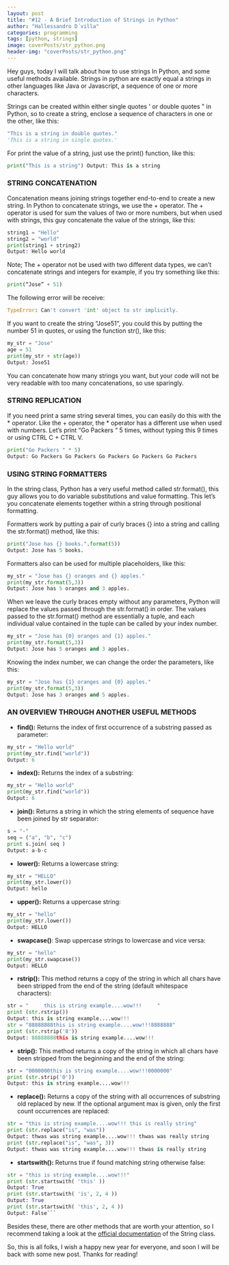 ```yaml
---
layout: post
title: "#12 - A Brief Introduction of Strings in Python"
author: "Hallessandro D´villa"
categories: programming
tags: [python, strings]
image: coverPosts/str_python.png
header-img: "coverPosts/str_python.png"
---
```

Hey guys, today I will talk about how to use strings In Python, and some useful methods available. Strings in python are exactly equal a strings in other languages like Java or Javascript, a sequence of one or more characters. 

Strings can be created within either single quotes ' or double quotes " in Python, so to create a string, enclose a sequence of characters in one or the other, like this: 

```python
​"This is a string in double quotes." 
'This is a string in single quotes.'
```

For print the value of a string, just use the print() function, like this: 

```python
print("This is a string") Output: This is a string
```

### STRING CONCATENATION

Concatenation means joining strings together end-to-end to create a new string. In Python to concatenate strings, we use the + operator. The + operator is used for sum the values of two or more numbers, but when used with strings, this guy concatenate the value of the strings, like this: 

```python
string1 = "Hello" 
string2 = "world" 
print(string1 + string2) 
Output: Hello world
```

Note; The + operator not be used with two different data types, we can’t concatenate strings and integers for example, if you try something like this: 

```python
print(“Jose” + 51)
```

The following error will be receive: 

```python
TypeError: Can't convert 'int' object to str implicitly.
```

If you want to create the string “Jose51”, you could this by putting the number 51 in quotes, or using the function str(), like this: 

```python
my_str = "Jose"  
age = 51 
print(my_str + str(age)) 
Output: Jose51
```

You can concatenate how many strings you want, but your code will not be very readable with too many concatenations, so use sparingly.

### STRING REPLICATION

If you need print a same string several times, you can easily do this with the * operator. Like the + operator, the * operator has a different use when used with numbers. Let’s print “Go Packers “ 5 times, without typing this 9 times or using CTRL C + CTRL V. 

```python
print("Go Packers " * 5) 
Output: Go Packers Go Packers Go Packers Go Packers Go Packers
```

### USING STRING FORMATTERS

In the string class, Python has a very useful method called str.format(), this guy allows you to do variable substitutions and value formatting. This let’s you concatenate elements together within a string through positional formatting. 

Formatters work by putting a pair of curly braces {} into a string and calling the str.format() method, like this:

```python
print("Jose has {} books.".format(5)) 
Output: Jose has 5 books.
```

Formatters also can be used for multiple placeholders, like this: 

```python
my_str = "Jose has {} oranges and {} apples."  
print(my_str.format(5,3)) 
Output: Jose has 5 oranges and 3 apples.
```

When we leave the curly braces empty without any parameters, Python will replace the values passed through the str.format() in order. The values passed to the str.format() method are essentially a tuple, and each individual value contained in the tuple can be called by your index number. 

```python
my_str = "Jose has {0} oranges and {1} apples."  
print(my_str.format(5,3)) 
Output: Jose has 5 oranges and 3 apples.
```

Knowing the index number, we can change the order the parameters, like this: 

```python
my_str = "Jose has {1} oranges and {0} apples."  
print(my_str.format(5,3)) 
Output: Jose has 3 oranges and 5 apples.
```

### AN OVERVIEW THROUGH ANOTHER USEFUL METHODS

- **find():** Returns the index of first occurrence of a substring passed as parameter:

```python
​my_str = "Hello world" 
print(my_str.find("world")) 
Output: 6
```

- **index():** Returns the index of a substring: 

```python
my_str = "Hello world" 
print(my_str.find("world")) 
Output: 6
```

- **join():** Returns a string in which the string elements of sequence have been joined by str separator:

```python
​s = "-"
seq = ("a", "b", "c")
print s.join( seq ) 
Output: a-b-c
```

- **lower():** Returns a lowercase string: 

```python
my_str = "HELLO"  
print(my_str.lower()) 
Output: hello
```

- **upper():** Returns a uppercase string: 

```python
​my_str = "hello" 
print(my_str.lower()) 
Output: HELLO
```

- **swapcase()**: Swap uppercase strings to lowercase and vice versa: 

```python
​my_str = "hello"
print(my_str.swapcase()) 
Output: HELLO
```

- **rstrip():** This method returns a copy of the string in which all chars have been stripped from the end of the string (default whitespace characters): 

```python
​str = "     this is string example....wow!!!     "
print (str.rstrip()) 
Output: this is string example....wow!!!  
str = "88888888this is string example....wow!!!8888888"
print (str.rstrip('8')) 
Output: 88888888this is string example....wow!!!
```

- **strip():** This method returns a copy of the string in which all chars have been stripped from the beginning and the end of the string:

```python
​str = "0000000this is string example....wow!!!0000000" 
print (str.strip('0')) 
Output: this is string example....wow!!!
```

- **replace():** Returns a copy of the string with all occurrences of substring old replaced by new. If the optional argument max is given, only the first count occurrences are replaced:

```python
str = "this is string example....wow!!! this is really string" 
print (str.replace("is", "was"))
Output: thwas was string example....wow!!! thwas was really string 
print (str.replace("is", "was", 3)) 
Output: thwas was string example....wow!!! thwas is really string
```

- **startswith():** Returns true if found matching string otherwise false:

```python
str = "this is string example....wow!!!" 
print (str.startswith( 'this' )) 
Output: True 
print (str.startswith( 'is', 2, 4 )) 
Output: True 
print (str.startswith( 'this', 2, 4 ))
Output: False```
```

Besides these, there are other methods that are worth your attention, so I recommend taking a look at the [official documentation](https://docs.python.org/2/library/string.html) of the String class.

So, this is all folks, I wish a happy new year for everyone, and soon I will be back with some new post. Thanks for reading!